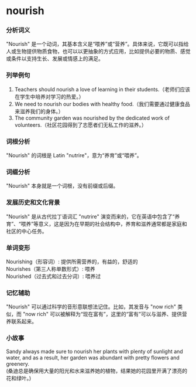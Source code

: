 # nourish

### 分析词义

  

"Nourish" 是一个动词，其基本含义是“喂养”或“营养”。具体来说，它既可以指给人或生物提供物质食物，也可以以更抽象的方式应用，比如提供必要的物质、感觉或条件以支持生长、发展或情感上的满足。

  

### 列举例句

  

1.  Teachers should nourish a love of learning in their students.（老师们应该在学生中培养对学习的热爱。）
2.  We need to nourish our bodies with healthy food.（我们需要通过健康食品来滋养我们的身体。）
3.  The community garden was nourished by the dedicated work of volunteers.（社区花园得到了志愿者们无私工作的滋养。）

  

### 词根分析

  

"Nourish" 的词根是 Latin "nutrire"，意为“养育”或“喂养”。

  

### 词缀分析

  

"Nourish" 本身就是一个词根，没有前缀或后缀。

  

### 发展历史和文化背景

  

"Nourish" 是从古代拉丁语词汇 "nutrire" 演变而来的，它在英语中包含了“养育”、“喂养”等意义，这是因为在早期的社会结构中，养育和滋养通常都是家庭和社区的中心任务。

  

### 单词变形

  

Nourishing（形容词）: 提供所需营养的，有益的，舒适的  
Nourishes（第三人称单数形式）: 喂养  
Nourished（过去式和过去分词）: 喂养过

  

### 记忆辅助

  

"Nourish" 可以通过科学的音形意联想法记住。比如，其发音与 "now rich" 类似，而 "now rich" 可以被解释为“现在富有”，这里的“富有”可以与滋养、提供营养联系起来。

  

### 小故事

  

Sandy always made sure to nourish her plants with plenty of sunlight and water, and as a result, her garden was abundant with pretty flowers and greenery.  
(桑迪总是确保用大量的阳光和水来滋养她的植物，结果她的花园里开满了漂亮的花和绿叶。)

